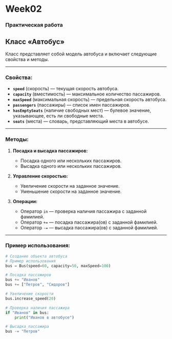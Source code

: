 # Week02

### Практическая работа

## Класс «Автобус»

Класс представляет собой модель автобуса и включает следующие свойства и методы.

---

### Свойства:
- **`speed`** (скорость) — текущая скорость автобуса.
- **`capacity`** (вместимость) — максимальное количество пассажиров.
- **`maxSpeed`** (максимальная скорость) — предельная скорость автобуса.
- **`passengers`** (пассажиры) — список имен пассажиров.
- **`hasEmptySeats`** (наличие свободных мест) — булевое значение, указывающее, есть ли свободные места.
- **`seats`** (места) — словарь, представляющий места в автобусе.

---

### Методы:
1. **Посадка и высадка пассажиров:**
   - Посадка одного или нескольких пассажиров.
   - Высадка одного или нескольких пассажиров.

2. **Управление скоростью:**
   - Увеличение скорости на заданное значение.
   - Уменьшение скорости на заданное значение.

3. **Операции:**
   - Оператор `in` — проверка наличия пассажира с заданной фамилией.
   - Оператор `+=` — посадка пассажира(ов) с заданной фамилией.
   - Оператор `-=` — высадка пассажира(ов) с заданной фамилией.

---

### Пример использования:

```python
# Создание объекта автобуса
# Пример использования
bus = Bus(speed=60, capacity=50, maxSpeed=100)

# Посадка пассажиров
bus += "Иванов"
bus += ["Петров", "Сидоров"]

# Увеличение скорости
bus.increase_speed(20)

# Проверка наличия пассажира
if "Иванов" in bus:
    print("Иванов в автобусе")

# Высадка пассажира
bus -= "Петров"